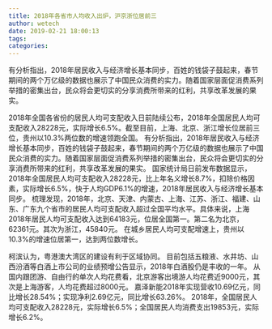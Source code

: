 ```yaml
---
title: 2018年各省市人均收入出炉，沪京浙位居前三
author: wetech
date: 2019-02-21 18:00:13
tags: 
categories: 
---
```

有分析指出，2018年居民收入与经济增长基本同步，百姓的钱袋子鼓起来，春节期间的两个万亿级的数据也展示了中国民众消费的实力。随着国家层面促消费系列举措的密集出台，民众将会更切实的分享消费所带来的红利，共享改革发展的果实。
<!-- more -->
2018年全国各省份的居民人均可支配收入日前陆续公布，2018年全国居民人均可支配收入28228元，实际增长6.5%。截至目前，上海、北京、浙江增长位居前三位，贵州以10.3%两位数的增速领跑全国。
有分析指出，2018年居民收入与经济增长基本同步，百姓的钱袋子鼓起来，春节期间的两个万亿级的数据也展示了中国民众消费的实力。随着国家层面促消费系列举措的密集出台，民众将会更切实的分享消费所带来的红利，共享改革发展的果实。
国家统计局日前发布数据显示，2018年全国居民人均可支配收入28228元，比上年名义增长8.7%，扣除价格因素，实际增长6.5%，快于人均GDP6.1%的增速，2018年居民收入与经济增长基本同步。
梳理发现，2018年，北京、天津、内蒙古、上海、江苏、浙江、福建、山东、广东九个省市的居民人均可支配收入超过全国平均水平。具体来说，上海2018年居民人均可支配收入达到64183元，位居全国第一。第二名为北京，62361元。其次为浙江，45840元。
在城乡居民人均可支配增速上，贵州以10.3%的增速位居第一，达到两位数增长。
 
 
柯滨认为，粤港澳大湾区的建设有利于区域协同。
目前包括五粮液、水井坊、山西汾酒等白酒上市公司的业绩预增公告显示，2018年白酒股仍是丰收的一年。
从国内跟团游、自由行的单次人均花费看，北京游客出境游人均花费近9000元，其次是上海游客，人均花费超过8000元。
嘉泽新能2018年实现营收10.69亿元，同比增长28.54%；实现净利2.69亿元，同比增长63.26%。
2018年，全国居民人均可支配收入28228元，实际增长6.5%；全国居民人均消费支出19853元，实际增长6.2%。
